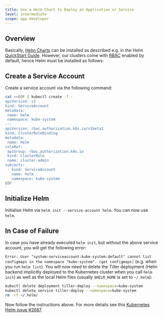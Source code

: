 ```yaml
---
title: Use a Helm Chart to Deploy an Application or Service
level: intermediate
scope: app-developer
---
```


## Overview

Basically, [Helm Charts](https://helm.sh/docs/topics/charts/) can be installed as described e.g. in the Helm 
[QuickStart Guide](https://helm.sh/docs/intro/quickstart/). However, our clusters come with 
[RBAC](https://kubernetes.io/docs/reference/access-authn-authz/rbac/) enabled by default, hence Helm must be installed as follows:

## Create a Service Account
 
Create a service account via the following command:


```sh
cat <<EOF | kubectl create -f -
apiVersion: v1
kind: ServiceAccount
metadata:
 name: helm
 namespace: kube-system
---
apiVersion: rbac.authorization.k8s.io/v1beta1
kind: ClusterRoleBinding
metadata:
 name: helm
roleRef:
 apiGroup: rbac.authorization.k8s.io
 kind: ClusterRole
 name: cluster-admin
subjects:
 - kind: ServiceAccount
   name: helm
   namespace: kube-system
EOF
```

## Initialize Helm 

Initialise Helm via ```helm init --service-account helm```. You can now use `helm`.

## In Case of Failure

In case you have already executed `helm init`, but without the above service account, you will get the following error:

`Error: User "system:serviceaccount:kube-system:default" cannot list configmaps in the namespace "kube-system". (get configmaps)` 
(e.g. when you run `helm list`). You will now need to delete the Tiller deployment (Helm backend 
implicitly deployed to the Kubernetes cluster when you call `helm init`) as well as the local Helm files (usually 
 `$HELM_HOME` is set to `~/.helm`):

```sh
kubectl delete deployment tiller-deploy --namespace=kube-system
kubectl delete service tiller-deploy --namespace=kube-system 
rm -rf ~/.helm/
```

Now follow the instructions above. For more details see this [Kubernetes Helm issue #2687](https://github.com/kubernetes/helm/issues/2687).